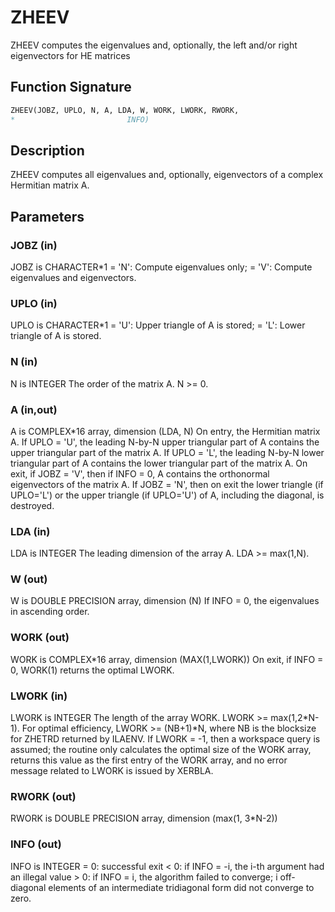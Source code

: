 # ZHEEV

ZHEEV computes the eigenvalues and, optionally, the left and/or right eigenvectors for HE matrices

## Function Signature

```fortran
ZHEEV(JOBZ, UPLO, N, A, LDA, W, WORK, LWORK, RWORK,
*                         INFO)
```

## Description


 ZHEEV computes all eigenvalues and, optionally, eigenvectors of a
 complex Hermitian matrix A.

## Parameters

### JOBZ (in)

JOBZ is CHARACTER*1 = 'N': Compute eigenvalues only; = 'V': Compute eigenvalues and eigenvectors.

### UPLO (in)

UPLO is CHARACTER*1 = 'U': Upper triangle of A is stored; = 'L': Lower triangle of A is stored.

### N (in)

N is INTEGER The order of the matrix A. N >= 0.

### A (in,out)

A is COMPLEX*16 array, dimension (LDA, N) On entry, the Hermitian matrix A. If UPLO = 'U', the leading N-by-N upper triangular part of A contains the upper triangular part of the matrix A. If UPLO = 'L', the leading N-by-N lower triangular part of A contains the lower triangular part of the matrix A. On exit, if JOBZ = 'V', then if INFO = 0, A contains the orthonormal eigenvectors of the matrix A. If JOBZ = 'N', then on exit the lower triangle (if UPLO='L') or the upper triangle (if UPLO='U') of A, including the diagonal, is destroyed.

### LDA (in)

LDA is INTEGER The leading dimension of the array A. LDA >= max(1,N).

### W (out)

W is DOUBLE PRECISION array, dimension (N) If INFO = 0, the eigenvalues in ascending order.

### WORK (out)

WORK is COMPLEX*16 array, dimension (MAX(1,LWORK)) On exit, if INFO = 0, WORK(1) returns the optimal LWORK.

### LWORK (in)

LWORK is INTEGER The length of the array WORK. LWORK >= max(1,2*N-1). For optimal efficiency, LWORK >= (NB+1)*N, where NB is the blocksize for ZHETRD returned by ILAENV. If LWORK = -1, then a workspace query is assumed; the routine only calculates the optimal size of the WORK array, returns this value as the first entry of the WORK array, and no error message related to LWORK is issued by XERBLA.

### RWORK (out)

RWORK is DOUBLE PRECISION array, dimension (max(1, 3*N-2))

### INFO (out)

INFO is INTEGER = 0: successful exit < 0: if INFO = -i, the i-th argument had an illegal value > 0: if INFO = i, the algorithm failed to converge; i off-diagonal elements of an intermediate tridiagonal form did not converge to zero.

